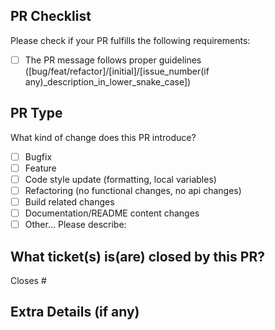 ## PR Checklist

Please check if your PR fulfills the following requirements:

- [ ] The PR message follows proper guidelines ([bug/feat/refactor]/[initial]/[issue_number(if any)_description_in_lower_snake_case])

## PR Type
What kind of change does this PR introduce?

<!-- Please check the one that applies to this PR using "x". -->

- [ ] Bugfix
- [ ] Feature
- [ ] Code style update (formatting, local variables)
- [ ] Refactoring (no functional changes, no api changes)
- [ ] Build related changes
- [ ] Documentation/README content changes
- [ ] Other... Please describe:

## What ticket(s) is(are) closed by this PR?

Closes #

## Extra Details (if any)
